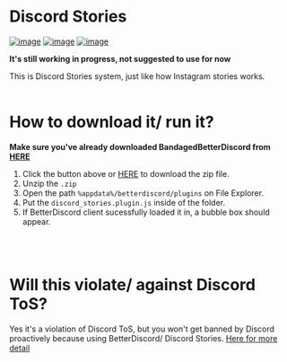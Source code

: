 # Discord Stories

[![image](https://img.shields.io/github/issues/pickaxe828/Discord-Stories?style=flat-square)](https://github.com/pickaxe828/Discord-Stories/issues)
[![image](https://img.shields.io/github/forks/pickaxe828/Discord-Stories?style=flat-square)](https://github.com/pickaxe828/Discord-Stories/network/members)
[![image](https://img.shields.io/github/license/pickaxe828/Discord-Stories?style=flat-square)](https://github.com/pickaxe828/Discord-Stories/)

**It's still working in progress, not suggested to use for now** 
<br/>

This is Discord Stories system, just like how Instagram stories works.
<br/>
<br/>

# How to download it/ run it?
**Make sure you've already downloaded BandagedBetterDiscord from [HERE](https://rauenzi.github.io/BetterDiscordApp/)**

1. Click the button above or [HERE](https://github.com/pickaxe828/Discord-Stories/archive/refs/heads/main.zip) to download the zip file.
2. Unzip the `.zip`
3. Open the path `%appdata%/betterdiscord/plugins` on File Explorer.
4. Put the `discord_stories.plugin.js` inside of the folder.
5. If BetterDiscord client sucessfully loaded it in, a bubble box should appear.
<br/>
<br/>

# Will this violate/ against Discord ToS?
Yes it's a violation of Discord ToS, but you won't get banned by Discord proactively because using BetterDiscord/ Discord Stories.
[Here for more detail](https://www.reddit.com/r/discordapp/comments/9mtdxr/why_is_betterdiscord_against_the_tos/e7hap1q)
<br/>
<br/>


